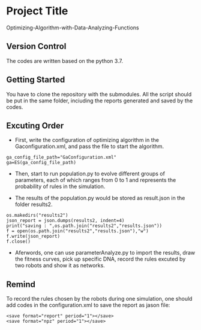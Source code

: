# Project Title
Optimizing-Algorithm-with-Data-Analyzing-Functions

## Version Control
The codes are written based on the python 3.7.

## Getting Started
You have to clone the repository with the submodules.
All the script should be put in the same folder, inciuding the reports generated and saved by the codes.

## Excuting Order
* First, write the configuration of optimizing algorithm in the Gaconfiguration.xml, and pass the file to start the algorithm.
```
ga_config_file_path="GaConfiguration.xml"
ga=ES(ga_config_file_path)
```

* Then, start to run population.py to evolve different groups of parameters, each of which ranges from 0 to 1 and represents the probability of rules in the simulation.

* The results of the population.py would be stored as result.json in the folder results2.
```
os.makedirs("results2")    
json_report = json.dumps(results2, indent=4)
print("saving : ",os.path.join("results2","results.json"))
f = open(os.path.join("results2","results.json"),"w")
f.write(json_report)
f.close()
```
* Aferwords, one can use parameterAnalyze.py to import the results, draw the fitness curves, pick up specific DNA, record the rules excuted by two robots and show it as networks.

## Remind
To record the rules chosen by the robots during one simulation, one should add codes in the configuration.xml to save the report as jason file:
```
<save format="report" period="1"></save> 
<save format="npz" period="1"></save>		
```
